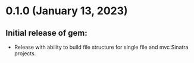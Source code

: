 # 0.1.0 (January 13, 2023)

## Initial release of gem:
  - Release with ability to build file structure for single file and mvc Sinatra projects.